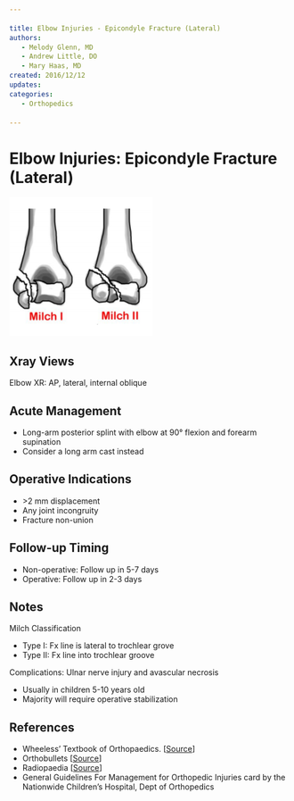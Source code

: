 ```yaml
---

title: Elbow Injuries - Epicondyle Fracture (Lateral)
authors:
   - Melody Glenn, MD
   - Andrew Little, DO
   - Mary Haas, MD
created: 2016/12/12
updates:
categories:
   - Orthopedics

---
```


# Elbow Injuries: Epicondyle Fracture (Lateral)

![Milch 1 vs Milch 2 fractures](image-1.png)

## Xray Views

Elbow XR: AP, lateral, internal oblique

## Acute Management

- Long-arm posterior splint with elbow at 90° flexion and forearm supination
- Consider a long arm cast instead

## Operative Indications
- &gt;2 mm displacement
- Any joint incongruity
- Fracture non-union

## Follow-up Timing

- Non-operative: Follow up in 5-7 days
- Operative: Follow up in 2-3 days

## Notes

Milch Classification
- Type I: Fx line is lateral to trochlear grove
- Type II: Fx line into trochlear groove

Complications: Ulnar nerve injury and avascular necrosis
- Usually in children 5-10 years old
- Majority will require operative stabilization

## References

- Wheeless’ Textbook of Orthopaedics.  [[Source](http://Wheelessonline.com)]
- Orthobullets  [[Source](http://OrthoBullets.com)]
- Radiopaedia  [[Source](http://Radiopaedia.org)]
- General Guidelines For Management for Orthopedic Injuries card by the Nationwide Children’s Hospital, Dept of Orthopedics
